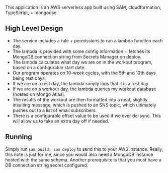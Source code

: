 This application is an AWS serverless app built using SAM, cloudformation, TypeScript, + mongoose.

## High Level Design
* The service includes a rule + permissions to run a lambda function each day.
* The lambda is provided with some config information + fetches its MongoDB connection string from Secrets Manager on deploy.
* The lambda calculates what day we are on in the workout program, based on a configurable start date.
* Our program operates on 10-week cycles, with the 5th and 10th days being rest days.
* If we are on a rest day, the lambda simply logs that it is a rest day.
* If we are on a workout day, the lambda queries my workout database (hosted on Mongo Atlas).
* The results of the workout are then formatted into a neat, slightly insulting message, which is pushed to an SNS topic, which ultimately pushes out to a list of email subscribers.
* There is a configurable offset value to be used if we ever de-sync. This will allow us to take an extra day off if needed.

## Running
Simply run `sam build; sam deploy` to send this to your AWS instance. Really, this note is just for me, since you would also need a MongoDB instance hosted with the same schema. Another prerequisite is that you must have a DB connection string secret configured.
